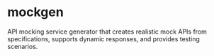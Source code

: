 # mockgen

API mocking service generator that creates realistic mock APIs from specifications, supports dynamic responses, and provides testing scenarios.
